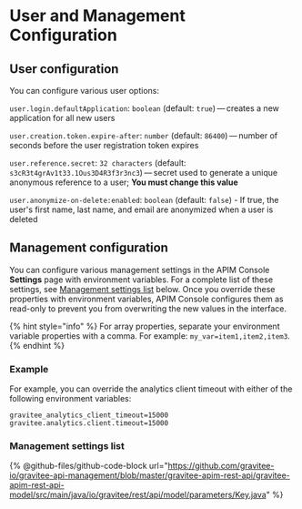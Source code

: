# User and Management Configuration

## User configuration

You can configure various user options:

`user.login.defaultApplication`: `boolean` (default: `true`) — creates a new application for all new users

`user.creation.token.expire-after`: `number` (default: `86400`) — number of seconds before the user registration token expires

`user.reference.secret`: `32 characters` (default: `s3cR3t4grAv1t33.1Ous3D4R3f3r3nc3`) — secret used to generate a unique anonymous reference to a user; **You must change this value**

`user.anonymize-on-delete:enabled`: `boolean` (default: `false`) - If true, the user's first name, last name, and email are anonymized when a user is deleted

## Management configuration

You can configure various management settings in the APIM Console **Settings** page with environment variables. For a complete list of these settings, see [Management settings list](user-and-management-configuration.md#management-settings-list) below. Once you override these properties with environment variables, APIM Console configures them as read-only to prevent you from overwriting the new values in the interface.

{% hint style="info" %}
For array properties, separate your environment variable properties with a comma. For example: `my_var=item1,item2,item3`.
{% endhint %}

### Example

For example, you can override the analytics client timeout with either of the following environment variables:

```
gravitee_analytics_client_timeout=15000
gravitee.analytics.client.timeout=15000
```

### Management settings list

{% @github-files/github-code-block url="https://github.com/gravitee-io/gravitee-api-management/blob/master/gravitee-apim-rest-api/gravitee-apim-rest-api-model/src/main/java/io/gravitee/rest/api/model/parameters/Key.java" %}
